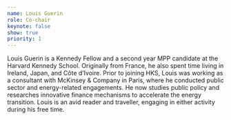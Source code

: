 ```yaml
---
name: Louis Guerin
role: Co-chair
keynote: false
show: true
priority: 1
---
```


Louis Guerin is a Kennedy Fellow and a second year MPP candidate at the Harvard Kennedy School. Originally from France, he also spent time living in Ireland, Japan, and Côte d’Ivoire. Prior to joining HKS, Louis was working as a consultant with McKinsey &amp; Company in Paris, where he conducted public sector and energy-related engagements. He now studies public policy and researches innovative finance mechanisms to accelerate the energy transition. Louis is an avid reader and traveller, engaging in either activity during his free time.
